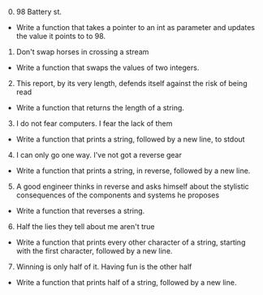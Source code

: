0. 98 Battery st.
- Write a function that takes a pointer to an int as parameter and updates the value it points to to 98.

1. Don't swap horses in crossing a stream
- Write a function that swaps the values of two integers.

2. This report, by its very length, defends itself against the risk of being read
- Write a function that returns the length of a string.

3. I do not fear computers. I fear the lack of them
- Write a function that prints a string, followed by a new line, to stdout

4. I can only go one way. I've not got a reverse gear
- Write a function that prints a string, in reverse, followed by a new line.

5. A good engineer thinks in reverse and asks himself about the stylistic consequences of the components and systems he proposes
- Write a function that reverses a string.

6. Half the lies they tell about me aren't true
- Write a function that prints every other character of a string, starting with the first character, followed by a new line.

7. Winning is only half of it. Having fun is the other half
- Write a function that prints half of a string, followed by a new line.





